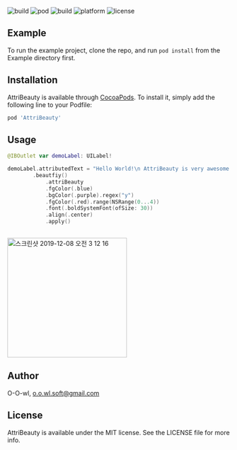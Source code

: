 ![build](https://img.shields.io/badge/swift-5.0-orange) ![pod](https://img.shields.io/badge/pod-v0.1.0-yellow) ![build](https://img.shields.io/badge/build-passing-dgreen) ![platform](https://img.shields.io/badge/platform-iOS-blue) ![license](https://img.shields.io/badge/license-MIT-black)



## Example

To run the example project, clone the repo, and run `pod install` from the Example directory first.

## Installation

AttriBeauty is available through [CocoaPods](https://cocoapods.org). To install
it, simply add the following line to your Podfile:

```ruby
pod 'AttriBeauty'
```

## Usage

```swift
@IBOutlet var demoLabel: UILabel!

demoLabel.attributedText = "Hello World!\n AttriBeauty is very awesome!"
	    .beautfiy()
            .attriBeauty
            .fgColor(.blue)
            .bgColor(.purple).regex("y")
            .fgColor(.red).range(NSRange(0...4))
            .font(.boldSystemFont(ofSize: 30))
            .align(.center)
            .apply()
    
```

<img width="270" alt="스크린샷 2019-12-08 오전 3 12 16" src="https://user-images.githubusercontent.com/39197978/70378842-937da680-1968-11ea-8d43-8dda5850d5b7.png">



## Author

O-O-wl, o.o.wl.soft@gmail.com

## License

AttriBeauty is available under the MIT license. See the LICENSE file for more info.
